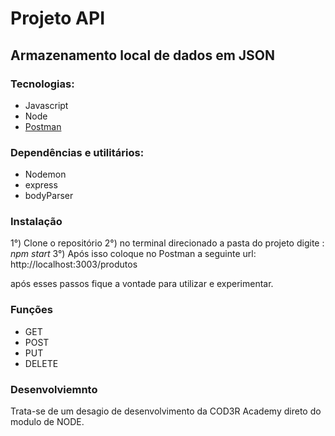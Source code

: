 # Projeto API
## Armazenamento local de dados em JSON

### Tecnologias:

- Javascript
- Node
- [Postman](https://www.postman.com/)

### Dependências e utilitários:

- Nodemon
- express
- bodyParser

### Instalação
1°) Clone o repositório
2°) no terminal direcionado a pasta do projeto digite : *npm start*
3°) Após isso coloque no Postman a seguinte url: http://localhost:3003/produtos

após esses passos fique a vontade para utilizar e experimentar.

### Funções
- GET
- POST
- PUT
- DELETE

### Desenvolviemnto

Trata-se de um desagio de desenvolvimento da COD3R Academy direto do modulo de NODE.
